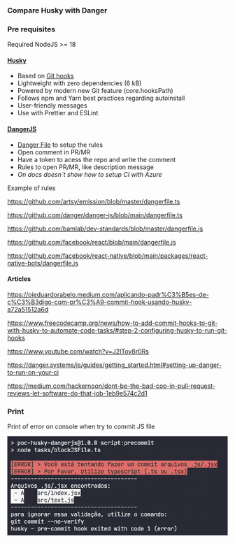 ### Compare Husky with Danger

### Pre requisites

Required NodeJS >= 18

#### [Husky](https://typicode.github.io/husky/getting-started.html)

- Based on [Git hooks](https://git-scm.com/docs/githooks)
- Lightweight with zero dependencies (6 kB)
- Powered by modern new Git feature (core.hooksPath)
- Follows npm and Yarn best practices regarding autoinstall
- User-friendly messages
- Use with Prettier and ESLint

#### [DangerJS](https://danger.systems/js/)

- [Danger File](https://danger.systems/js/guides/the_dangerfile) to setup the rules
- Open comment in PR/MR
- Have a token to acess the repo and write the comment
- Rules to open PR/MR, like description message
- _On docs doesn`t show how to setup CI with Azure_

Example of rules

https://github.com/artsy/emission/blob/master/dangerfile.ts

https://github.com/danger/danger-js/blob/main/dangerfile.ts

https://github.com/bamlab/dev-standards/blob/master/dangerfile.js

https://github.com/facebook/react/blob/main/dangerfile.js

https://github.com/facebook/react-native/blob/main/packages/react-native-bots/dangerfile.js

#### Articles

https://oieduardorabelo.medium.com/aplicando-padr%C3%B5es-de-c%C3%B3digo-com-pr%C3%A9-commit-hook-usando-husky-a72a51512a6d

https://www.freecodecamp.org/news/how-to-add-commit-hooks-to-git-with-husky-to-automate-code-tasks/#step-2-configuring-husky-to-run-git-hooks

https://www.youtube.com/watch?v=J2ITov8r0Rs

https://danger.systems/js/guides/getting_started.html#setting-up-danger-to-run-on-your-ci

https://medium.com/hackernoon/dont-be-the-bad-cop-in-pull-request-reviews-let-software-do-that-job-1eb9e574c2d1

### Print 


Print of error on console when try to commit JS file

![Alt text](image.png)